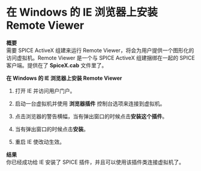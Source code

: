 # 在 Windows 的 IE 浏览器上安装 Remote Viewer

**概要**<br/>
需要 SPICE ActiveX 组建来运行 Remote Viewer，将会为用户提供一个图形化的访问虚拟机。Remote Viewer 是一个与 SPICE ActiveX 组建捆绑在一起的 SPICE 客户端。提供在了 **SpiceX.cab** 文件里了。


**在 Windows 的 IE 浏览器上安装 Remote Viewer**

1. 打开 IE 并访问用户门户。

2. 启动一台虚拟机并使用 **浏览器插件** 控制台选项来连接到虚拟机。

3. 点击浏览器的警告横幅，当有弹出窗口的时候点击**安装这个插件**。

4. 当有弹出窗口的时候点击**安装**。

5. 重启 IE 使改动生效。


**结果**<br/>
你已经成功给 IE 安装了 SPICE 插件，并且可以使用该插件类连接虚拟机了。
